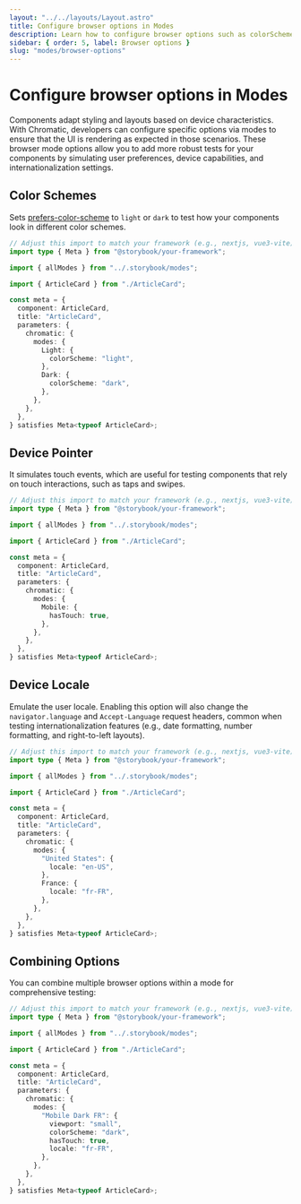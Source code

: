 ```yaml
---
layout: "../../layouts/Layout.astro"
title: Configure browser options in Modes
description: Learn how to configure browser options such as colorScheme and locale in Modes
sidebar: { order: 5, label: Browser options }
slug: "modes/browser-options"
---
```


# Configure browser options in Modes

Components adapt styling and layouts based on device characteristics. With Chromatic, developers can configure specific options via modes to ensure that the UI is rendering as expected in those scenarios. These browser mode options allow you to add more robust tests for your components by simulating user preferences, device capabilities, and internationalization settings.

## Color Schemes

Sets [prefers-color-scheme](https://developer.mozilla.org/en-US/docs/Web/CSS/@media/prefers-color-scheme) to `light` or `dark` to test how your components look in different color schemes.

```ts title="ArticleCard.stories.ts|tsx"
// Adjust this import to match your framework (e.g., nextjs, vue3-vite)
import type { Meta } from "@storybook/your-framework";

import { allModes } from "../.storybook/modes";

import { ArticleCard } from "./ArticleCard";

const meta = {
  component: ArticleCard,
  title: "ArticleCard",
  parameters: {
    chromatic: {
      modes: {
        Light: {
          colorScheme: "light",
        },
        Dark: {
          colorScheme: "dark",
        },
      },
    },
  },
} satisfies Meta<typeof ArticleCard>;
```

## Device Pointer

It simulates touch events, which are useful for testing components that rely on touch interactions, such as taps and swipes.

```ts title="ArticleCard.stories.ts|tsx"
// Adjust this import to match your framework (e.g., nextjs, vue3-vite)
import type { Meta } from "@storybook/your-framework";

import { allModes } from "../.storybook/modes";

import { ArticleCard } from "./ArticleCard";

const meta = {
  component: ArticleCard,
  title: "ArticleCard",
  parameters: {
    chromatic: {
      modes: {
        Mobile: {
          hasTouch: true,
        },
      },
    },
  },
} satisfies Meta<typeof ArticleCard>;
```

## Device Locale

Emulate the user locale. Enabling this option will also change the `navigator.language` and `Accept-Language` request headers, common when testing internationalization features (e.g., date formatting, number formatting, and right-to-left layouts).

```ts title="ArticleCard.stories.ts|tsx"
// Adjust this import to match your framework (e.g., nextjs, vue3-vite)
import type { Meta } from "@storybook/your-framework";

import { allModes } from "../.storybook/modes";

import { ArticleCard } from "./ArticleCard";

const meta = {
  component: ArticleCard,
  title: "ArticleCard",
  parameters: {
    chromatic: {
      modes: {
        "United States": {
          locale: "en-US",
        },
        France: {
          locale: "fr-FR",
        },
      },
    },
  },
} satisfies Meta<typeof ArticleCard>;
```

## Combining Options

You can combine multiple browser options within a mode for comprehensive testing:

```ts title="ArticleCard.stories.ts|tsx"
// Adjust this import to match your framework (e.g., nextjs, vue3-vite)
import type { Meta } from "@storybook/your-framework";

import { allModes } from "../.storybook/modes";

import { ArticleCard } from "./ArticleCard";

const meta = {
  component: ArticleCard,
  title: "ArticleCard",
  parameters: {
    chromatic: {
      modes: {
        "Mobile Dark FR": {
          viewport: "small",
          colorScheme: "dark",
          hasTouch: true,
          locale: "fr-FR",
        },
      },
    },
  },
} satisfies Meta<typeof ArticleCard>;
```

